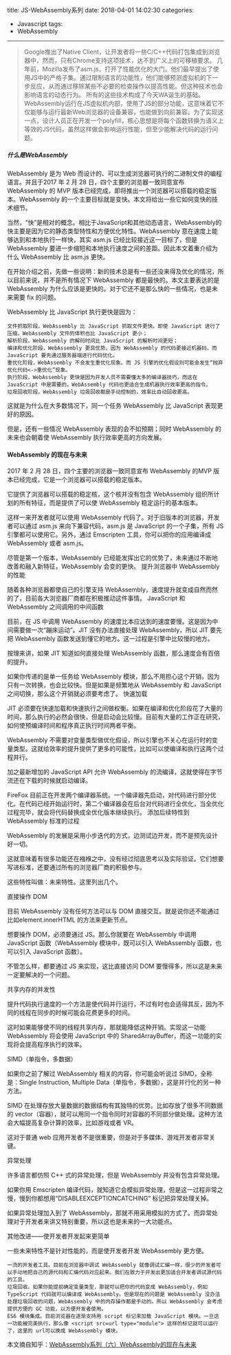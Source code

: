 title: JS-WebAssembly系列
date: 2018-04-01 14:02:30
categories:
- Javascript
tags:
- WebAssembly
---

>Google推出了Native Client，让开发者将一些C/C++代码打包集成到浏览器中，然而，只有Chrome支持这项技术，达不到广义上的可移植要求。
几年前，Mozilla发布了asm.js，打开了性能优化的大门。他们最早提出了使用JS中的严格子集。通过限制语言的功能性，他们能够预测虚拟机的下一步反应，从而通过移除某些不必要的检查操作以提高性能。但这种技术也会影响语言的动态行为。
所有的这些技术构成了今天WA诞生的基础。WebAssembly运行在JS虚拟机内部，使用了JS的部分功能，这意味着它不仅能够与运行最新Web浏览器的设备兼容，也能做到向前兼容。为了实现这一点，设计人员正在开发一个polyfill，核心思想是将每个函数转换为语义上等效的JS代码，虽然这样做会影响运行性能，但至少能解决代码的运行问题。

<!-- more -->
##### 什么是WebAssembly
WebAssembly 是为 Web 而设计的、可以生成浏览器可执行的二进制文件的编程语言。并且于2017 年 2 月 28 日，四个主要的浏览器一致同意宣布 WebAssembly 的 MVP 版本已经完成，即将推出一个浏览器可以搭载的稳定版本。WebAssembly 的一个主要目标就是变快。本文将给出一些它如何变快的技术细节。

当然，“快”是相对的概念。相比于JavaScript和其他动态语言，WebAssembly的快主要是因为它的静态类型特性和方便优化特性。WebAssembly 意在速度上能够达到和本地执行一样快，其实 asm.js 已经比较接近这一目标了，但是 WebAssembly 要进一步缩短和本地执行速度之间的差距。因此本文着重介绍为什么 WebAssembly 比 asm.js 更快。

在开始介绍之前，先做一些说明：新的技术总是有一些还没来得及优化的情况，所以目前来说，并不是所有情况下 WebAssembly 都是最快的。本文主要表达的是 WebAssembly 为什么应该是更快的。对于它还不是那么快的一些情况，也是未来需要 fix 的问题。

WebAssembly 比 JavaScript 执行更快是因为：

    文件抓取阶段，WebAssembly 比 JavaScript 抓取文件更快。即使 JavaScript 进行了压缩，WebAssembly 文件的体积也比 JavaScript 更小；
    解析阶段，WebAssembly 的解码时间比 JavaScript 的解析时间更短；
    编译和优化阶段，WebAssembly 更具优势，因为 WebAssembly 的代码更接近机器码，而 JavaScript 要先通过服务器端进行代码优化。
    重优化阶段，WebAssembly 不会发生重优化现象。而 JS 引擎的优化假设则可能会发生“抛弃优化代码<->重优化”现象。
    执行阶段，WebAssembly 更快是因为开发人员不需要懂太多的编译器技巧，而这在 JavaScript 中是需要的。WebAssembly 代码也更适合生成机器执行效率更高的指令。
    垃圾回收阶段，WebAssembly 垃圾回收都是手动控制的，效率比自动回收更高。

这就是为什么在大多数情况下，同一个任务 WebAssembly 比 JavaScript 表现更好的原因。

但是，还有一些情况 WebAssembly 表现的会不如预期；同时 WebAssembly 的未来也会朝着使 WebAssembly 执行效率更高的方向发展。


#### WebAssembly 的现在与未来
2017 年 2 月 28 日，四个主要的浏览器一致同意宣布 WebAssembly 的MVP 版本已经完成，它是一个浏览器可以搭载的稳定版本。

它提供了浏览器可以搭载的稳定核，这个核并没有包含 WebAssembly 组织所计划的所有特征，而是提供了可以使 WebAssembly 稳定运行的基本版本。

这样一来开发者就可以使用 WebAssembly 代码了。对于旧版本的浏览器，开发者可以通过 asm.js 来向下兼容代码，asm.js 是 JavaScript 的一个子集，所有 JS 引擎都可以使用它。另外，通过 Emscripten 工具，你可以把你的应用编译成 WebAssembly 或者 asm.js。

尽管是第一个版本，WebAssembly 已经能发挥出它的优势了，未来通过不断地改善和融入新特征，WebAssembly 会变的更快。
提升浏览器中 WebAssembly 的性能

随着各种浏览器都使自己的引擎支持 WebAssembly，速度提升就变成自然而然的了，目前各大浏览器厂商都在积极推动这件事情。
JavaScript 和 WebAssembly 之间调用的中间函数

目前，在 JS 中调用 WebAssembly 的速度比本应达到的速度要慢。这是因为中间需要做一次“蹦床运动”。JIT 没有办法直接处理 WebAssembly，所以 JIT 要先把 WebAssembly 函数发送到懂它的地方。这一过程是引擎中比较慢的地方。

按理来讲，如果 JIT 知道如何直接处理 WebAssembly 函数，那么速度会有百倍的提升。

如果你传递的是单一任务给 WebAssembly 模块，那么不用担心这个开销，因为只有一次转换，也会比较快。但是如果是频繁地从 WebAssembly 和 JavaScript 之间切换，那么这个开销就必须要考虑了。
快速加载

JIT 必须要在快速加载和快速执行之间做权衡。如果在编译和优化阶段花了大量的时间，那么执行的必然会很快，但是启动会比较慢。目前有大量的工作正在研究，如何使预编译时间和程序真正执行时间两者平衡。

WebAssembly 不需要对变量类型做优化假设，所以引擎也不关心在运行时的变量类型。这就给效率的提升提供了更多的可能性，比如可以使编译和执行这两个过程并行。

加之最新增加的 JavaScript API 允许 WebAssembly 的流编译，这就使得在字节流还在下载的时候就启动编译。

FireFox 目前正在开发两个编译器系统。一个编译器先启动，对代码进行部分优化。在代码已经开始运行时，第二个编译器会在后台对代码进行全优化，当全优化过程完毕，就会将代码替换成全优化版本继续执行。
添加后续特性到 WebAssembly 标准的过程

WebAssembly 的发展是采用小步迭代的方式，边测试边开发，而不是预先设计好一切。

这就意味着有很多功能还在襁褓之中，没有经过彻底思考以及实际验证。它们想要写进标准，还要通过所有的浏览器厂商的积极参与。

这些特性叫做：未来特性。这里列出几个。

直接操作 DOM

目前 WebAssembly 没有任何方法可以与 DOM 直接交互。就是说你还不能通过比如element.innerHTML 的方法来更新节点。

想要操作 DOM，必须要通过 JS。那么你就要在 WebAssembly 中调用 JavaScript 函数（WebAssembly 模块中，既可以引入 WebAssembly 函数，也可以引入 JavaScript 函数）。

不管怎么样，都要通过 JS 来实现，这比直接访问 DOM 要慢得多，所以这是未来一定要解决的一个问题。

共享内存的并发性

提升代码执行速度的一个方法是使代码并行运行，不过有时也会适得其反，因为不同的线程在同步的时候可能会花费更多的时间。

这时如果能够使不同的线程共享内存，那就能降低这种开销。实现这一功能 WebAssembly 将会使用 JavaScript 中的 SharedArrayBuffer，而这一功能的实现将会提高程序执行的效率。

SIMD（单指令，多数据）

如果你之前了解过 WebAssembly 相关的内容，你可能会听说过 SIMD，全称是：Single Instruction, Multiple Data（单指令，多数据），这是并行化的另一种方法。

SIMD 在处理存放大量数据的数据结构有其独特的优势。比如存放了很多不同数据的 vector（容器），就可以用同一个指令同时对容器的不同部分做处理。这种方法会大幅提高复杂计算的效率，比如游戏或者 VR。

这对于普通 web 应用开发者不是很重要，但是对于多媒体、游戏开发者非常关键。

异常处理

许多语言都仿照 C++ 式的异常处理，但是 WebAssembly 并没有包含异常处理。

如果你用 Emscripten 编译代码，就知道它会模拟异常处理，但是这一过程非常之慢，慢到你都想用“DISABLEEXCEPTIONCATCHING” 标记把异常处理关掉。

如果异常处理加入到了 WebAssembly，那就不用采用模拟的方式了。而异常处理对于开发者来讲又特别重要，所以这也是未来的一大功能点。

其他改进——使开发者开发起来更简单

一些未来特性不是针对性能的，而是使开发者开发 WebAssembly 更方便。

    一流的开发者工具。目前在浏览器中调试 WebAssembly 就像调试汇编一样，很少的开发者可以手动地把自己的源代码和汇编代码对应起来。我们在致力于开发出更加适合开发者调试源代码的工具。
    垃圾回收。如果你能提前确定变量类型，那就可以把你的代码变成 WebAssembly，例如 TypeScript 代码就可以编译成 WebAssembly。但是现在的问题是 WebAssembly 没办法处理垃圾回收的问题，WebAssembly 中的内存操作都是手动的。所以 WebAssembly 会考虑提供方便的 GC 功能，以方便开发者使用。
    ES6 模块集成。目前浏览器在逐渐支持用 script 标记来加载 JavaScript 模块。一旦这一功能被完美执行，那么像 <script src=url type="module"> 这样的标记就可以运行了，这里的 url可以换成 WebAssembly 模块。

本文摘自知乎：[WebAssembly系列（六）WebAssembly的现在与未来](https://zhuanlan.zhihu.com/p/25799683)
